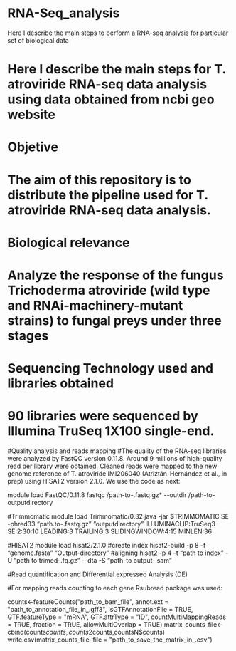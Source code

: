# RNA-Seq_analysis
Here I describe the main steps to perform a RNA-seq analysis for particular set of biological data 
# Here I describe the main steps for T. atroviride RNA-seq data analysis using data obtained from ncbi geo website

# Objetive
# The aim of this repository is to distribute the pipeline used for T. atroviride RNA-seq data analysis.

# Biological relevance
# Analyze the response of the fungus Trichoderma atroviride (wild type and RNAi-machinery-mutant strains) to fungal preys under three stages

# Sequencing Technology used and libraries obtained
# 90 libraries were sequenced by Illumina TruSeq 1X100 single-end.

#Quality analysis and reads mapping
#The quality of the RNA-seq libraries were analyzed by FastQC version 0.11.8. Around 9 millions of high-quality read per library were obtained. Cleaned reads were mapped to the new genome reference of T. atroviride IMI206040 (Atriztán-Hernández et al., in prep) using HISAT2 version 2.1.0. We use the code as next:

module load FastQC/0.11.8
fastqc /path-to-.fastq.gz* --outdir /path-to-outputdirectory

#Trimmomatic
module load Trimmomatic/0.32
java -jar $TRIMMOMATIC SE -phred33 “path.to-.fastq.gz” “outputdirectory” ILLUMINACLIP:TruSeq3-SE:2:30:10 LEADING:3 TRAILING:3 SLIDINGWINDOW:4:15 MINLEN:36

#HISAT2
module load  hisat2/2.1.0
#create index
hisat2-build -p 8 -f “genome.fasta”   “Output-directory”
#aligning
hisat2 -p 4 -t “path to index” -U “path to trimed-.fq.gz” --dta -S “path-to output-.sam”

#Read quantification and Differential expressed Analysis (DE)

#For mapping reads counting to each gene Rsubread package was used:

counts<-featureCounts("path_to_bam_file",
                         annot.ext = "path_to_annotation_file_in_.gff3",
                         isGTFAnnotationFile = TRUE,
                         GTF.featureType = "mRNA",
                         GTF.attrType = "ID",
                         countMultiMappingReads = TRUE,
                         fraction = TRUE,
                         allowMultiOverlap = TRUE)
matrix_counts_file<-cbind(counts$counts,counts2$counts,countsN$counts)                         
write.csv(matrix_counts_file, file = "path_to_save_the_matrix_in_.csv")




